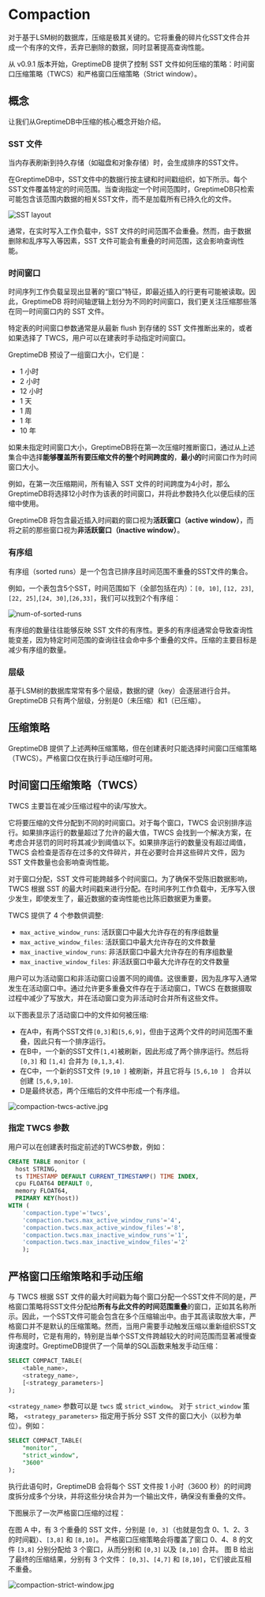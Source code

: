 # Compaction

对于基于LSM树的数据库，压缩是极其关键的。它将重叠的碎片化SST文件合并成一个有序的文件，丢弃已删除的数据，同时显著提高查询性能。

从 v0.9.1 版本开始，GreptimeDB 提供了控制 SST 文件如何压缩的策略：时间窗口压缩策略（TWCS）和严格窗口压缩策略（Strict window）。

## 概念

让我们从GreptimeDB中压缩的核心概念开始介绍。

### SST 文件

当内存表刷新到持久存储（如磁盘和对象存储）时，会生成排序的SST文件。

在GreptimeDB中，SST文件中的数据行按主键和时间戳组织，如下所示。每个SST文件覆盖特定的时间范围。当查询指定一个时间范围时，GreptimeDB只检索可能包含该范围内数据的相关SST文件，而不是加载所有已持久化的文件。

![SST layout](/compaction-sst-file-layout.jpg)

通常，在实时写入工作负载中，SST 文件的时间范围不会重叠。然而，由于数据删除和乱序写入等因素，SST 文件可能会有重叠的时间范围，这会影响查询性能。

### 时间窗口

时间序列工作负载呈现出显著的“窗口”特征，即最近插入的行更有可能被读取。因此，GreptimeDB 将时间轴逻辑上划分为不同的时间窗口，我们更关注压缩那些落在同一时间窗口内的 SST 文件。

特定表的时间窗口参数通常是从最新 flush 到存储的 SST 文件推断出来的，或者如果选择了 TWCS，用户可以在建表时手动指定时间窗口。

GreptimeDB 预设了一组窗口大小，它们是：
- 1 小时
- 2 小时
- 12 小时
- 1 天
- 1 周
- 1 年
- 10 年

如果未指定时间窗口大小，GreptimeDB将在第一次压缩时推断窗口，通过从上述集合中选择**能够覆盖所有要压缩文件的整个时间跨度的**，**最小的**时间窗口作为时间窗口大小。

例如，在第一次压缩期间，所有输入 SST 文件的时间跨度为4小时，那么GreptimeDB将选择12小时作为该表的时间窗口，并将此参数持久化以便后续的压缩中使用。

GreptimeDB 将包含最近插入时间戳的窗口视为**活跃窗口（active window）**，而将之前的那些窗口视为**非活跃窗口（inactive window）**。

### 有序组
有序组（sorted runs）是一个包含已排序且时间范围不重叠的SST文件的集合。

例如，一个表包含5个SST，时间范围如下（全部包括在内）：`[0, 10]`, `[12, 23]`, `[22, 25]`,`[24, 30]`,`[26,33]`，我们可以找到2个有序组：

![num-of-sorted-runs](/compaction-num-sorted-runs.jpg)


有序组的数量往往能够反映 SST 文件的有序性。更多的有序组通常会导致查询性能变差，因为特定时间范围的查询往往会命中多个重叠的文件。压缩的主要目标是减少有序组的数量。

### 层级

基于LSM树的数据库常常有多个层级，数据的键（key）会逐层进行合并。GreptimeDB 只有两个层级，分别是0（未压缩）和1（已压缩）。

## 压缩策略

GreptimeDB 提供了上述两种压缩策略，但在创建表时只能选择时间窗口压缩策略（TWCS）。严格窗口仅在执行手动压缩时可用。

## 时间窗口压缩策略（TWCS）

TWCS 主要旨在减少压缩过程中的读/写放大。

它将要压缩的文件分配到不同的时间窗口。对于每个窗口，TWCS 会识别排序运行。如果排序运行的数量超过了允许的最大值，TWCS 会找到一个解决方案，在考虑合并惩罚的同时将其减少到阈值以下。如果排序运行的数量没有超过阈值，TWCS 会检查是否存在过多的文件碎片，并在必要时合并这些碎片文件，因为 SST 文件数量也会影响查询性能。

对于窗口分配，SST 文件可能跨越多个时间窗口。为了确保不受陈旧数据影响，TWCS 根据 SST 的最大时间戳来进行分配。在时间序列工作负载中，无序写入很少发生，即使发生了，最近数据的查询性能也比陈旧数据更为重要。

TWCS 提供了 4 个参数供调整:
- `max_active_window_runs`: 活跃窗口中最大允许存在的有序组数量
- `max_active_window_files`: 活跃窗口中最大允许存在的文件数量
- `max_inactive_window_runs`: 非活跃窗口中最大允许存在的有序组数量
- `max_inactive_window_files`: 非活跃窗口中最大允许存在的文件数量

用户可以为活动窗口和非活动窗口设置不同的阈值。这很重要，因为乱序写入通常发生在活动窗口中。通过允许更多重叠文件存在于活动窗口，TWCS 在数据摄取过程中减少了写放大，并在活动窗口变为非活动时合并所有这些文件。

以下图表显示了活动窗口中的文件如何被压缩:
- 在A中，有两个SST文件`[0,3]`和`[5,6,9]`，但由于这两个文件的时间范围不重叠，因此只有一个排序运行。
- 在B中，一个新的SST文件`[1,4]`被刷新，因此形成了两个排序运行。然后将 `[0,3]` 和 `[1,4]` 合并为 `[0,1,3,4]`.
- 在C中，一个新的SST文件 ` [9,10 ] ` 被刷新，并且它将与 `[5,6,10 ] ` 合并以创建 `[5,6,9,10]`.
- D是最终状态，两个压缩后的文件中形成一个有序组。

![compaction-twcs-active.jpg](/compaction-twcs-active.jpg)

### 指定 TWCS 参数
用户可以在创建表时指定前述的TWCS参数，例如：

```sql
CREATE TABLE monitor (
  host STRING,
  ts TIMESTAMP DEFAULT CURRENT_TIMESTAMP() TIME INDEX,
  cpu FLOAT64 DEFAULT 0,
  memory FLOAT64,
  PRIMARY KEY(host))
WITH (
    'compaction.type'='twcs', 
    'compaction.twcs.max_active_window_runs'='4', 
    'compaction.twcs.max_active_window_files'='8', 
    'compaction.twcs.max_inactive_window_runs'='1',
    'compaction.twcs.max_inactive_window_files'='2'
    );
```

## 严格窗口压缩策略和手动压缩

与 TWCS 根据 SST 文件的最大时间戳为每个窗口分配一个SST文件不同的是，严格窗口策略将SST文件分配给**所有与此文件的时间范围重叠**的窗口，正如其名称所示。因此，一个SST文件可能会包含在多个压缩输出中。由于其高读取放大率，严格窗口并不是默认的压缩策略。然而，当用户需要手动触发压缩以重新组织SST文件布局时，它是有用的，特别是当单个SST文件跨越较大的时间范围而显著减慢查询速度时。GreptimeDB提供了一个简单的SQL函数来触发手动压缩：

```sql
SELECT COMPACT_TABLE(
    <table_name>, 
    <strategy_name>, 
    [<strategy_parameters>]
);
```

`<strategy_name>` 参数可以是 `twcs` 或 `strict_window`。
对于 `strict_window` 策略， `<strategy_parameters>` 指定用于拆分 SST 文件的窗口大小（以秒为单位）。例如：

```sql
SELECT COMPACT_TABLE(
    "monitor", 
    "strict_window", 
    "3600"
);
```

执行此语句时，GreptimeDB 会将每个 SST 文件按 1 小时（3600 秒）的时间跨度拆分成多个分块，并将这些分块合并为一个输出文件，确保没有重叠的文件。

下图展示了一次严格窗口压缩的过程：

在图 A 中，有 3 个重叠的 SST 文件，分别是 `[0, 3]`（也就是包含 0、1、2、3 的时间戳）、`[3,8]` 和 `[8,10]`。
严格窗口压缩策略会将覆盖了窗口 0、4、8 的文件 `[3,8]` 分别分配给 3 个窗口，从而分别和 `[0,3]` 以及 `[8,10]` 合并。
图 B 给出了最终的压缩结果，分别有 3 个文件： `[0,3]`、`[4,7]` 和 `[8,10]`，它们彼此互相不重叠。

![compaction-strict-window.jpg](/compaction-strict-window.jpg)
